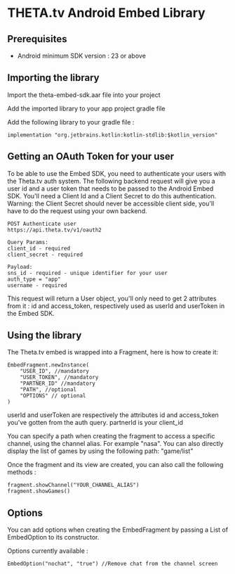 # THETA.tv Android Embed Library 


## Prerequisites

* Android minimum SDK version : 23 or above


## Importing the library

Import the theta-embed-sdk.aar file into your project

Add the imported library to your app project gradle file

Add the following library to your gradle file :

```
implementation "org.jetbrains.kotlin:kotlin-stdlib:$kotlin_version"
```

## Getting an OAuth Token for your user

To be able to use the Embed SDK, you need to authenticate your users with the Theta.tv auth system.
The following backend request will give you a user id and a user token that needs to be passed to the Android Embed SDK.
You'll need a Client Id and a Client Secret to do this authentication. 
Warning: the Client Secret should never be accessible client side, you'll have to do the request using your own backend.

```
POST Authenticate user
https://api.theta.tv/v1/oauth2

Query Params:
client_id - required
client_secret - required

Payload:
sns_id - required - unique identifier for your user
auth_type = "app"
username - required
```

This request will return a User object, you'll only need to get 2 attributes from it : id and access_token, respectively used as userId and userToken in the Embed SDK.


## Using the library



The Theta.tv embed is wrapped into a Fragment, here is how to create it:

```
EmbedFragment.newInstance(
    "USER_ID", //mandatory
    "USER_TOKEN", //mandatory
    "PARTNER_ID" //mandatory
    "PATH", //optional
    "OPTIONS" // optional
)
```

userId and userToken are respectively the attributes id and access_token you've gotten from the auth query. partnerId is your client_id


You can specify a path when creating the fragment to access a specific channel, using the channel alias. For example "nasa". 
You can also directly display the list of games by using the following path: "game/list"

Once the fragment and its view are created, you can also call the following methods :

```
fragment.showChannel("YOUR_CHANNEL_ALIAS")
fragment.showGames()
```


## Options


You can add options when creating the EmbedFragment by passing a List of EmbedOption to its constructor.

Options currently available :

```
EmbedOption("nochat", "true") //Remove chat from the channel screen
```
